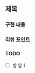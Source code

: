 <!-- 제목과 구현 내용은 필수. 나머지는 선택 -->
## 제목 <!-- 소셜 로그인 구현 -->

### 구현 내용
<!-- 구글 소셜 로그인 연동 -->

### 리뷰 포인트
<!-- 중점적으로 리뷰받고 싶은 내용 -->

### TODO
<!-- 조회 성능 향상시키도록 리팩토링 -->
- [ ] 할 일 1
